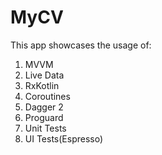 # MyCV

This app showcases the usage of:

1. MVVM
2. Live Data
3. RxKotlin
4. Coroutines
5. Dagger 2
6. Proguard
7. Unit Tests
8. UI Tests(Espresso)
